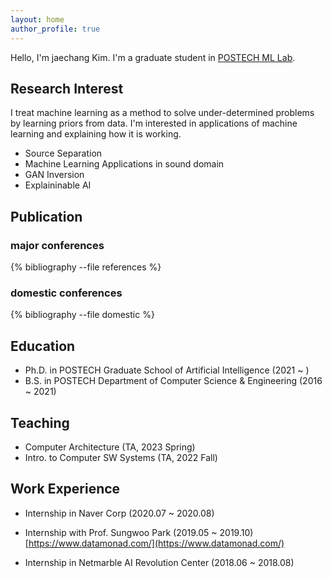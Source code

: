 ```yaml
---
layout: home
author_profile: true
---
```


Hello, I'm jaechang Kim. I'm a graduate student in [POSTECH ML Lab](http://ml.postech.ac.kr/).


## Research Interest

I treat machine learning as a method to solve under-determined problems by learning priors from data.
I'm interested in applications of machine learning and explaining how it is working.

* Source Separation
* Machine Learning Applications in sound domain
* GAN Inversion
* Explaininable AI

## Publication

### major conferences
{% bibliography --file references %}

### domestic conferences
{% bibliography --file domestic %}

## Education

* Ph.D. in POSTECH Graduate School of Artificial Intelligence (2021 ~ )
* B.S. in POSTECH Department of Computer Science & Engineering (2016 ~ 2021)

## Teaching

* Computer Architecture (TA, 2023 Spring)
* Intro. to Computer SW Systems (TA, 2022 Fall)

## Work Experience

* Internship in Naver Corp (2020.07 ~ 2020.08)

* Internship with Prof. Sungwoo Park (2019.05 ~ 2019.10)
    [https://www.datamonad.com/](https://www.datamonad.com/)

* Internship in Netmarble AI Revolution Center (2018.06 ~ 2018.08)

<!-- ## Awards

* 글로벌 핵심인재 양성지원 사업 우수성과 (우수상) (2021, IITP) 

* 2021학년도 인공지능대학원 대학원생 우수논문상 (최우수상) (2021, POSTECH AIGS) 

-->

